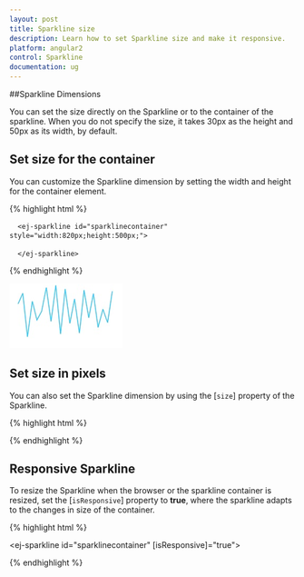 ```yaml
---
layout: post
title: Sparkline size
description: Learn how to set Sparkline size and make it responsive. 
platform: angular2
control: Sparkline
documentation: ug
---
```


##Sparkline Dimensions

You can set the size directly on the Sparkline or to the container of the sparkline. When you do not specify the size, it takes 30px as the height and 50px as its width, by default.

## Set size for the container

You can customize the Sparkline dimension by setting the width and height for the container element.

{% highlight html %}

      <ej-sparkline id="sparklinecontainer" style="width:820px;height:500px;">          
                               
      </ej-sparkline>

{% endhighlight %} 

![](Sparkline-Dimensions_images/Sparkline-Dimensions_img1.png)

## Set size in pixels 

You can also set the Sparkline dimension by using the [`size`] property of the Sparkline.

{% highlight html %}

   <ej-sparkline id="sparklinecontainer" size.width="170px" size.height="80px">          
                               
   </ej-sparkline>

{% endhighlight %}

## Responsive Sparkline

To resize the Sparkline when the browser or the sparkline container is resized, set the [`isResponsive`] property to **true**, where the sparkline adapts to the changes in size of the container. 

{% highlight html %}

   <ej-sparkline id="sparklinecontainer" [isResponsive]="true">          
                               
   </ej-sparkline>

{% endhighlight %} 
